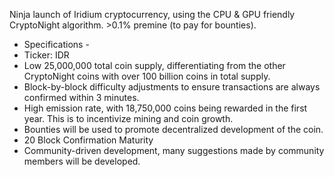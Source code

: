 Ninja launch of Iridium cryptocurrency, using the CPU & GPU friendly CryptoNight algorithm. >0.1% premine (to pay for bounties).
 
 
 - Specifications - 
 - Ticker: IDR
 - Low 25,000,000 total coin supply, differentiating from the other CryptoNight coins with over 100 billion coins in total supply.
 - Block-by-block difficulty adjustments to ensure transactions are always confirmed within 3 minutes.
 - High emission rate, with 18,750,000 coins being rewarded in the first year. This is to incentivize mining and coin growth.
 - Bounties will be used to promote decentralized development of the coin.
 - 20 Block Confirmation Maturity
 - Community-driven development, many suggestions made by community members will be developed.
